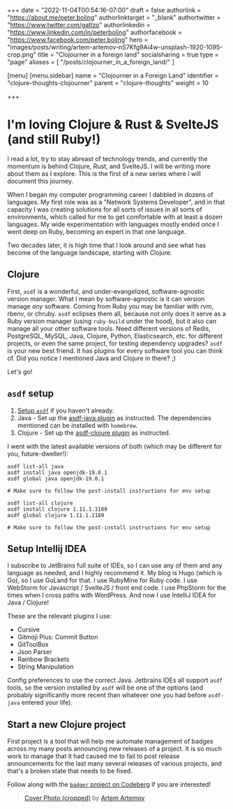 +++
date = "2022-11-04T00:54:16-07:00"
draft = false
authorlink = "https://about.me/peter.boling"
authorlinktarget = "_blank"
authortwitter = "https://www.twitter.com/galtzo"
authorlinkedin = "https://www.linkedin.com/in/peterboling"
authorfacebook = "https://www.facebook.com/peter.boling"
hero = "images/posts/writing/artem-artemov-nS7Kfg9Ai4w-unsplash-1920-1095-crop.png"
title = "Clojourner in a foreign land"
socialsharing = true
type = "page"
aliases = [
"/posts/clojourner_in_a_foreign_land/"
]

[menu]
[menu.sidebar]
name = "Clojourner in a Foreign Land"
identifier = "clojure-thoughts-clojourner"
parent = "clojure-thoughts"
weight = 10

+++

# I'm loving Clojure & Rust & SvelteJS (and still Ruby!)

I read a lot, try to stay abreast of technology trends, and currently the momentum is behind Clojure, Rust,
and SvelteJS.
I will be writing more about them as I explore.
This is the first of a new series where I will document this journey.

When I began my computer programming career I dabbled in dozens of languages.
My first role was as a "Network Systems Developer", and in that capacity I was creating solutions for all
sorts of issues in all sorts of environments, which called for me to get comfortable with at least a dozen languages.
My wide experimentation with languages mostly ended once I went deep on Ruby, becoming an expert in that one language.

Two decades later, it is high time that I look around and see what has become of the language landscape,
starting with Clojure.

## Clojure

First, `asdf` is a wonderful, and under-evangelized, software-agnostic version manager.
What I mean by software-agnostic is it can version manage *any* software.
Coming from Ruby you may be familiar with rvm, rbenv, or chruby.
`asdf` eclipses them all, because not only does it serve as a Ruby version manager (using `ruby-build` under the hood),
but it also can manage all your other software tools.  Need different versions of Redis, PostgreSQL, MySQL, Java,
Clojure, Python, Elasticsearch, etc. for different projects, or even the same project, for testing dependency upgrades?
`asdf` is your new best friend.  It has plugins for every software tool you can think of.
Did you notice I mentioned Java and Clojure in there? ;)

Let's go!

## `asdf` setup

1. [Setup `asdf`](https://asdf-vm.com/) if you haven't already.
2. Java - Set up the [asdf-java plugin](https://github.com/halcyon/asdf-java) as instructed. The dependencies mentioned can be installed with `homebrew`.
3. Clojure - Set up the [asdf-clojure plugin](https://github.com/asdf-community/asdf-clojure) as instructed.

I went with the latest available versions of both (which may be different for you, future-dweller!):

```shell
asdf list-all java
asdf install java openjdk-19.0.1
asdf global java openjdk-19.0.1

# Make sure to follow the post-install instructions for env setup

asdf list-all clojure
asdf install clojure 1.11.1.1189
asdf global clojure 1.11.1.1189

# Make sure to follow the post-install instructions for env setup
```

## Setup Intellij IDEA

I subscribe to JetBrains full suite of IDEs, so I can use any of them and any language as needed,
and I highly recommend it. My blog is Hugo (which is Go), so I use GoLand for that.
I use RubyMine for Ruby code.  I use WebStorm for Javascript / SvelteJS / front end code.
I use PhpStorm for the times when I cross paths with WordPress.
And now I use IntelliJ IDEA for Java / Clojure!

These are the relevant plugins I use:

* Cursive
* Gitmoji Plus: Commit Button
* GitToolBox
* Json Parser
* Rainbow Brackets
* String Manipulation

Config preferences to use the correct Java.
Jetbrains IDEs all support `asdf` tools, so the version installed by `asdf` will be one of the options
(and probably significantly more recent than whatever one you had before `asdf-java` entered your life).

## Start a new Clojure project

First project is a tool that will help me automate management of badges across my many posts announcing new releases of a project.
It is so much work to manage that it had caused me to fail to post release announcements for the last many several releases of various projects, and that's a broken state that needs to be fixed.

Follow along with the [`badger` project on Codeberg](https://codeberg.org/pboling/badger) if you are interested!

> [Cover Photo (cropped)](https://unsplash.com/photos/nS7Kfg9Ai4w) by [Artem Artemov](https://unsplash.com/@artemov)
